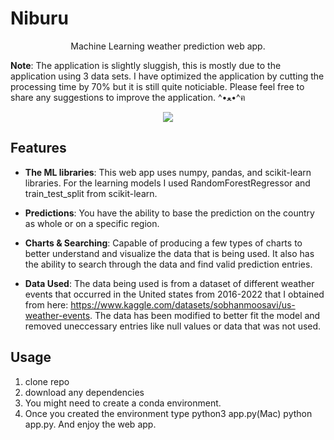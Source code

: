 # Niburu

<p align="center">
Machine Learning weather prediction web app.

**Note**: The application is slightly sluggish, this is mostly due to the application using 3 data sets. I have optimized the application by cutting the processing time by 70% but it is still quite noticiable. Please feel free to share any suggestions to improve the application. ^•ﻌ•^ฅ

<p align="center">
<img src="./assets/Image 11-3-23 at 5.50 PM.jpg"/>
 </p>
</p>

## Features

- **The ML libraries**: This web app uses numpy, pandas, and scikit-learn libraries. For the learning models I used RandomForestRegressor and train_test_split from scikit-learn.

- **Predictions**: You have the ability to base the prediction on the country as whole or on a specific region.

- **Charts & Searching**: Capable of producing a few types of charts to better understand and visualize the data that is being used. It also has the ability to search through the data and find valid prediction entries.

- **Data Used**: The data being used is from a dataset of different weather events that occurred in the United states from 2016-2022 that I obtained from here: https://www.kaggle.com/datasets/sobhanmoosavi/us-weather-events. The data has been modified to better fit the model and removed uneccessary entries like null values or data that was not used.

## Usage

1. clone repo
2. download any dependencies
3. You might need to create a conda environment.
4. Once you created the environment type python3 app.py(Mac) python app.py. And enjoy the web app.
